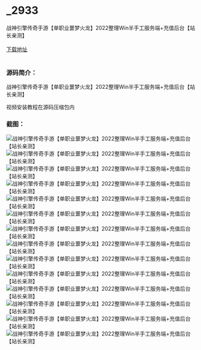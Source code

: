 # _2933
战神引擎传奇手游【单职业噩梦火龙】2022整理Win半手工服务端+充值后台【站长亲测】
<br/></br>
[下载地址](https://www.uuid2.com/2933.html "下载地址")
<br/></br>
<h3>源码简介：</h3>
<p>战神引擎传奇手游【单职业噩梦火龙】2022整理Win半手工服务端+充值后台【站长亲测】<p>
<p>视频安装教程在源码压缩包内<p>
<h3>截图：</h3>
<img src="https://www.uuid2.com/wp-content/uploads/img/202205/5fffbc6500.jpg" alt="战神引擎传奇手游【单职业噩梦火龙】2022整理Win半手工服务端+充值后台【站长亲测】"><img src="https://www.uuid2.com/wp-content/uploads/img/202205/5fffbc6821.jpg" alt="战神引擎传奇手游【单职业噩梦火龙】2022整理Win半手工服务端+充值后台【站长亲测】"><img src="https://www.uuid2.com/wp-content/uploads/img/202205/5fffbc6397.jpg" alt="战神引擎传奇手游【单职业噩梦火龙】2022整理Win半手工服务端+充值后台【站长亲测】"><img src="https://www.uuid2.com/wp-content/uploads/img/202205/5fffbc6834.jpg" alt="战神引擎传奇手游【单职业噩梦火龙】2022整理Win半手工服务端+充值后台【站长亲测】"><img src="https://www.uuid2.com/wp-content/uploads/img/202205/5fffbc6340.jpg" alt="战神引擎传奇手游【单职业噩梦火龙】2022整理Win半手工服务端+充值后台【站长亲测】"><img src="https://www.uuid2.com/wp-content/uploads/img/202205/5fffbc6811.jpg" alt="战神引擎传奇手游【单职业噩梦火龙】2022整理Win半手工服务端+充值后台【站长亲测】"><img src="https://www.uuid2.com/wp-content/uploads/img/202205/5fffbc6396.jpg" alt="战神引擎传奇手游【单职业噩梦火龙】2022整理Win半手工服务端+充值后台【站长亲测】"><img src="https://www.uuid2.com/wp-content/uploads/img/202205/bd5574e616.jpg" alt="战神引擎传奇手游【单职业噩梦火龙】2022整理Win半手工服务端+充值后台【站长亲测】"><img src="https://www.uuid2.com/wp-content/uploads/img/202205/bd5574e329.jpg" alt="战神引擎传奇手游【单职业噩梦火龙】2022整理Win半手工服务端+充值后台【站长亲测】"><img src="https://www.uuid2.com/wp-content/uploads/img/202205/bd5574e208.jpg" alt="战神引擎传奇手游【单职业噩梦火龙】2022整理Win半手工服务端+充值后台【站长亲测】"><img src="https://www.uuid2.com/wp-content/uploads/img/202205/bd5574e821.jpg" alt="战神引擎传奇手游【单职业噩梦火龙】2022整理Win半手工服务端+充值后台【站长亲测】"><img src="https://www.uuid2.com/wp-content/uploads/img/202205/bd5574e488.jpg" alt="战神引擎传奇手游【单职业噩梦火龙】2022整理Win半手工服务端+充值后台【站长亲测】"><img src="https://www.uuid2.com/wp-content/uploads/img/202205/bd5574e518.jpg" alt="战神引擎传奇手游【单职业噩梦火龙】2022整理Win半手工服务端+充值后台【站长亲测】"><img src="https://www.uuid2.com/wp-content/uploads/img/202205/054326a450.jpg" alt="战神引擎传奇手游【单职业噩梦火龙】2022整理Win半手工服务端+充值后台【站长亲测】">
